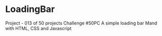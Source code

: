 # LoadingBar
Project - 013 of 50 projects Challenge #50PC
A simple loading bar Mand with HTML, CSS and Javascript 
